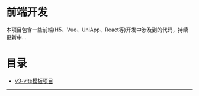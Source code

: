 # 前端开发

本项目包含一些前端(H5、Vue、UniApp、React等)开发中涉及到的代码，持续更新中...

# 目录

- [v3-vite模板项目](v3-vite-template/README.md)

----
